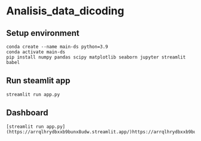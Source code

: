 # Analisis_data_dicoding

## Setup environment
```
conda create --name main-ds python=3.9
conda activate main-ds
pip install numpy pandas scipy matplotlib seaborn jupyter streamlit babel
```

## Run steamlit app
```
streamlit run app.py
```


## Dashboard
```
[streamlit run app.py](https://arrqlhrydbxxb9bunx8udw.streamlit.app/)https://arrqlhrydbxxb9bunx8udw.streamlit.app/
```
